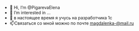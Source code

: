 - 👋 Hi, I’m @PigarevaElena
- 👀 I’m interested in ...
- 🌱 в настоящее время я учусь на разработчика 1с
- 📫Связаться со мной можно по почте magdalenka-@mail.ru
<!---
PigarevaElena/PigarevaElena is a ✨ special ✨ repository because its `README.md` (this file) appears on your GitHub profile.
You can click the Preview link to take a look at your changes.
--->
